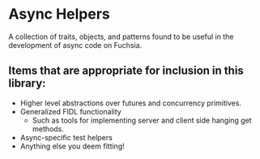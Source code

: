 # Async Helpers

A collection of traits, objects, and patterns found to be useful
in the development of async code on Fuchsia.

## Items that are appropriate for inclusion in this library:

* Higher level abstractions over futures and concurrency primitives.
* Generalized FIDL functionality
  * Such as tools for implementing server and client side hanging get methods.
* Async-specific test helpers
* Anything else you deem fitting!
